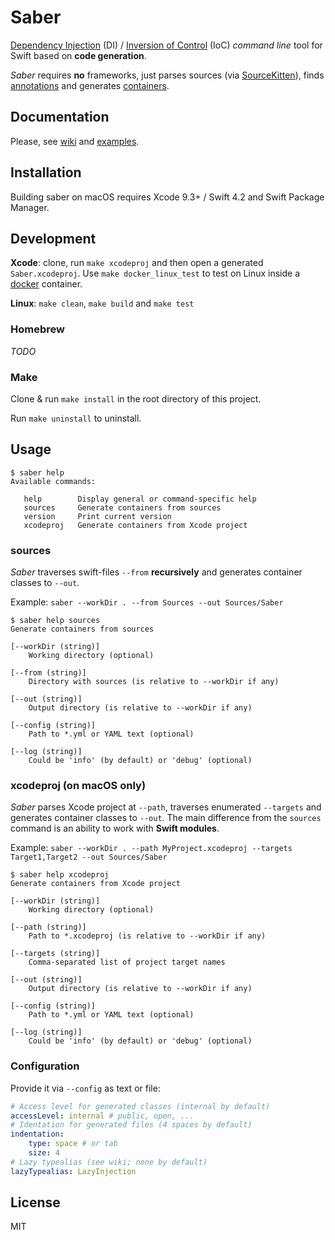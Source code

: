 # Saber

[Dependency Injection](https://en.wikipedia.org/wiki/Dependency_injection) (DI) / [Inversion of Control](https://en.wikipedia.org/wiki/Inversion_of_control) (IoC) _command line_ tool for Swift based on __code generation__.

_Saber_ requires __no__ frameworks, just parses sources (via [SourceKitten](https://github.com/jpsim/SourceKitten)), finds [annotations](https://github.com/apleshkov/saber/wiki/Annotations) and generates [containers](https://github.com/apleshkov/saber/wiki/Container).

## Documentation

Please, see [wiki](https://github.com/apleshkov/saber/wiki) and [examples](https://github.com/apleshkov/saber-examples).

## Installation

Building saber on macOS requires Xcode 9.3+ / Swift 4.2 and Swift Package Manager.

## Development

__Xcode__: clone, run `make xcodeproj` and then open a generated `Saber.xcodeproj`. Use `make docker_linux_test` to test on Linux inside a [docker](https://www.docker.com) container.

__Linux__: `make clean`, `make build` and `make test`

### Homebrew

_TODO_

### Make

Clone & run `make install` in the root directory of this project.

Run `make uninstall` to uninstall.

## Usage

```
$ saber help
Available commands:

   help        Display general or command-specific help
   sources     Generate containers from sources
   version     Print current version
   xcodeproj   Generate containers from Xcode project
```

### sources

_Saber_ traverses swift-files `--from` __recursively__ and generates container classes to `--out`.

Example: `saber --workDir . --from Sources --out Sources/Saber`

```
$ saber help sources
Generate containers from sources

[--workDir (string)]
	Working directory (optional)

[--from (string)]
	Directory with sources (is relative to --workDir if any)

[--out (string)]
	Output directory (is relative to --workDir if any)

[--config (string)]
	Path to *.yml or YAML text (optional)

[--log (string)]
	Could be 'info' (by default) or 'debug' (optional)
```

### xcodeproj (on macOS only)

_Saber_ parses Xcode project at `--path`, traverses enumerated `--targets` and generates container classes to `--out`. The main difference from the `sources` command is an ability to work with __Swift modules__.

Example: `saber --workDir . --path MyProject.xcodeproj --targets Target1,Target2 --out Sources/Saber`

```
$ saber help xcodeproj
Generate containers from Xcode project

[--workDir (string)]
	Working directory (optional)

[--path (string)]
	Path to *.xcodeproj (is relative to --workDir if any)

[--targets (string)]
	Comma-separated list of project target names

[--out (string)]
	Output directory (is relative to --workDir if any)

[--config (string)]
	Path to *.yml or YAML text (optional)

[--log (string)]
	Could be 'info' (by default) or 'debug' (optional)
```

### Configuration

Provide it via `--config` as text or file:
```yaml
# Access level for generated classes (internal by default)
accessLevel: internal # public, open, ...
# Identation for generated files (4 spaces by default)
indentation:
    type: space # or tab
    size: 4
# Lazy typealias (see wiki; none by default)
lazyTypealias: LazyInjection
```

## License

MIT
